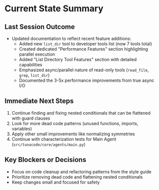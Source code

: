 # Current State Summary

## Last Session Outcome
- Updated documentation to reflect recent feature additions:
  - Added new `list_dir` tool to developer tools list (now 7 tools total)
  - Created dedicated "Performance Features" section highlighting parallel execution
  - Added "List Directory Tool Features" section with detailed capabilities
  - Emphasized async/parallel nature of read-only tools (`read_file`, `grep`, `list_dir`)
  - Documented the 3-5x performance improvements from true async I/O

## Immediate Next Steps
1. Continue finding and fixing nested conditionals that can be flattened with guard clauses
2. Look for more dead code patterns (unused functions, imports, variables)
3. Apply other small improvements like normalizing symmetries
4. Continue with characterization tests for Main Agent (`src/tunacode/core/agents/main.py`)

## Key Blockers or Decisions
- Focus on code cleanup and refactoring patterns from the style guide
- Prioritize removing dead code and flattening nested conditionals
- Keep changes small and focused for safety

